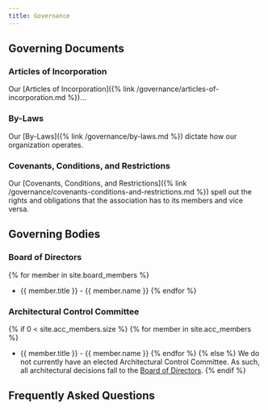 ```yaml
---
title: Governance
---
```


## Governing Documents

### Articles of Incorporation

Our [Articles of Incorporation]({% link /governance/articles-of-incorporation.md %})…

### By-Laws

Our [By-Laws]({% link /governance/by-laws.md %}) dictate how our organization operates.

### Covenants, Conditions, and Restrictions

Our [Covenants, Conditions, and Restrictions]({% link /governance/covenants-conditions-and-restrictions.md %}) spell out the rights and obligations that the association has to its members and vice versa.

## Governing Bodies

### Board of Directors

{% for member in site.board_members %}
* {{ member.title }} - {{ member.name }} {% endfor %}

### Architectural Control Committee

{% if 0 < site.acc_members.size %}
  {% for member in site.acc_members %}
* {{ member.title }} - {{ member.name }} {% endfor %}
{% else %}
We do not currently have an elected Architectural Control Committee. As such, all architectural decisions fall to the [Board of Directors](#board-of-directors).
{% endif %}

## Frequently Asked Questions

